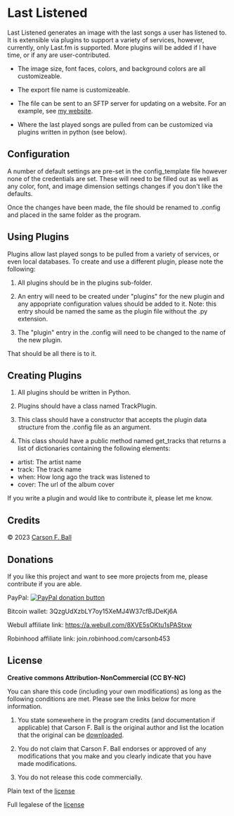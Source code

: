 Last Listened
===============

Last Listened generates an image with the last songs a user has listened to.  It is extensible via
plugins to support a variety of services, however, currently, only Last.fm is supported.  More
plugins will be added if I have time, or if any are user-contributed.

* The image size, font faces, colors, and background colors are all customizeable.

* The export file name is customizeable.

* The file can be sent to an SFTP server for updating on a website.  For an example, see
[my website](https://carson.ballweb.org/interests).

* Where the last played songs are pulled from can be customized via plugins written in python (see
below).

Configuration
-------------
A number of default settings are pre-set in the config_template file however none of the credentials
are set.  These will need to be filled out as well as any color, font, and image dimension settings
changes if you don't like the defaults.

Once the changes have been made, the file should be renamed to .config and placed in the same folder
as the program.

Using Plugins
--------------
Plugins allow last played songs to be pulled from a variety of services, or even local databases.
To create and use a different plugin, please note the following:

1. All plugins should be in the plugins sub-folder.

2. An entry will need to be created under "plugins" for the new plugin and any appopriate
configuration values should be added to it.  Note: this entry should be named the same as the plugin
file without the .py extension.

3. The "plugin" entry in the .config will need to be changed to the name of the new plugin.

That should be all there is to it.

Creating Plugins
----------------
1. All plugins should be written in Python.

2. Plugins should have a class named TrackPlugin.

3. This class should have a constructor that accepts the plugin data structure from the .config
file as an argument.

4. This class should have a public method named get_tracks that returns a list of dictionaries
containing the following elements:

* artist: The artist name
* track: The track name
* when: How long ago the track was listened to
* cover: The url of the album cover

If you write a plugin and would like to contribute it, please let me know.

Credits
-------
© 2023 [Carson F. Ball](<mailto://carson@ballweb.org>)

Donations
---------
If you like this project and want to see more projects from me, please contribute if you are able.

PayPal: [![PayPal donation button](https://www.paypalobjects.com/en_US/i/btn/btn_donate_LG.gif)](https://www.paypal.com/cgi-bin/webscr?cmd=_s-xclick&hosted_button_id=CT5XNBHGD5TEN)

Bitcoin wallet: 3QzgUdXzbLY7oy15XeMJ4W37cfBJDeKj6A

Webull affiliate link: https://a.webull.com/8XVE5sOKtu1sPAStxw

Robinhood affiliate link: join.robinhood.com/carsonb453

License
-------
**Creative commons Attribution-NonCommercial (CC BY-NC)**

You can share this code (including your own modifications) as long as the following conditions are
met.  Please see the links below for more information.

1. You state somewehere in the program credits (and documentation if applicable) that Carson F. Ball
is the original author and list the location that the original can be [downloaded](https://github.com/carsonfb/last_listened).

2. You do not claim that Carson F. Ball endorses or approved of any modifications that you make and
you clearly indicate that you have made modifications.

3. You do not release this code commercially.

Plain text of the [license](https://creativecommons.org/licenses/by-nc/4.0/)

Full legalese of the [license](https://creativecommons.org/licenses/by-nc/4.0/legalcode)
